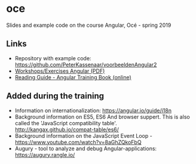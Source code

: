 # oce

Slides and example code on the course Angular, Océ - spring 2019

## Links

-   Repository with example code: https://github.com/PeterKassenaar/voorbeeldenAngular2
-   [Workshops/Exercises Angular (PDF)](./Workshops%20Angular%20-%20Oce.pdf)
-   [Reading Guide - Angular Training Book (online)](./Reading%20Guide%20-%20Angular%20Rangle%20Training%20Book.pdf)

## Added during the training

-   Information on internationalization: https://angular.io/guide/i18n
-   Background information on ES5, ES6 And browser suppert. This is also called the 'JavaScript compatibility table'. http://kangax.github.io/compat-table/es6/
-   Background information on the JavaScript Event Loop -https://www.youtube.com/watch?v=8aGhZQkoFbQ
-   Augury - tool to analyze and debug Angular-applications: https://augury.rangle.io/
